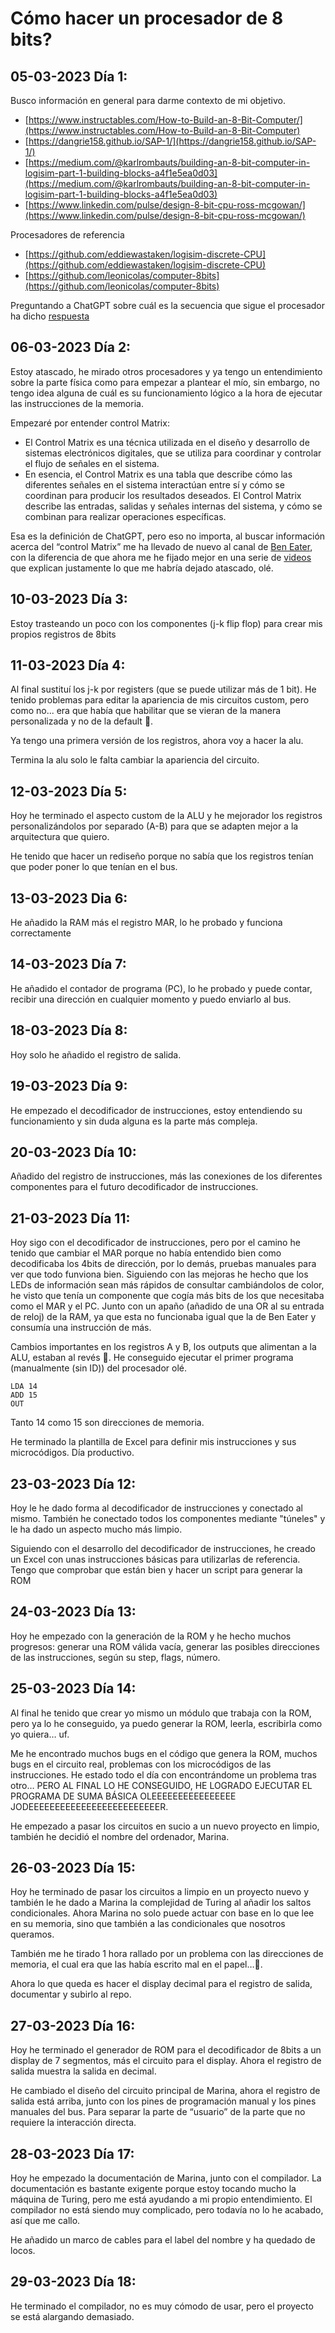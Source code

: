 # Cómo hacer un procesador de 8 bits?

## 05-03-2023 Día 1:

Busco información en general para darme contexto de mi objetivo.

* [https://www.instructables.com/How-to-Build-an-8-Bit-Computer/](https://www.instructables.com/How-to-Build-an-8-Bit-Computer)
* [https://dangrie158.github.io/SAP-1/](https://dangrie158.github.io/SAP-1/)
* [https://medium.com/@karlrombauts/building-an-8-bit-computer-in-logisim-part-1-building-blocks-a4f1e5ea0d03](https://medium.com/@karlrombauts/building-an-8-bit-computer-in-logisim-part-1-building-blocks-a4f1e5ea0d03)
* [https://www.linkedin.com/pulse/design-8-bit-cpu-ross-mcgowan/](https://www.linkedin.com/pulse/design-8-bit-cpu-ross-mcgowan/)

Procesadores de referencia

* [https://github.com/eddiewastaken/logisim-discrete-CPU](https://github.com/eddiewastaken/logisim-discrete-CPU)
* [https://github.com/leonicolas/computer-8bits](https://github.com/leonicolas/computer-8bits)

Preguntando a ChatGPT sobre cuál es la secuencia que sigue el procesador ha dicho [respuesta](examples/cycle.md)

## 06-03-2023 Día 2:

Estoy atascado, he mirado otros procesadores y ya tengo un entendimiento sobre la parte física como para empezar a plantear el mío, sin embargo, no tengo idea alguna de cuál es su funcionamiento lógico a la hora de ejecutar las instrucciones de la memoria.

Empezaré por entender control Matrix:

* El Control Matrix es una técnica utilizada en el diseño y desarrollo de sistemas electrónicos digitales, que se utiliza para coordinar y controlar el flujo de señales en el sistema.
* En esencia, el Control Matrix es una tabla que describe cómo las diferentes señales en el sistema interactúan entre sí y cómo se coordinan para producir los resultados deseados. El Control Matrix describe las entradas, salidas y señales internas del sistema, y cómo se combinan para realizar operaciones específicas.

Esa es la definición de ChatGPT, pero eso no importa, al buscar información acerca del “control Matrix” me ha llevado de nuevo al canal de [Ben Eater](https://www.youtube.com/@BenEater), con la diferencia de que ahora me he fijado mejor en una serie de [videos](https://www.youtube.com/watch?v=dXdoim96v5A&list=PLowKtXNTBypGqImE405J2565dvjafglHU&index=37) que explican justamente lo que me habría dejado atascado, olé.

## 10-03-2023 Día 3:

Estoy trasteando un poco con los componentes (j-k flip flop) para crear mis propios registros de 8bits

## 11-03-2023 Día 4:

Al final sustituí los j-k por registers (que se puede utilizar más de 1 bit). He tenido problemas para editar la apariencia de mis circuitos custom, pero como no... era que había que habilitar que se vieran de la manera personalizada y no de la default 🥴.

Ya tengo una primera versión de los registros, ahora voy a hacer la alu.

Termina la alu solo le falta cambiar la apariencia del circuito.

## 12-03-2023 Día 5:

Hoy he terminado el aspecto custom de la ALU y he mejorador los registros personalizándolos por separado (A-B) para que se adapten mejor a la arquitectura que quiero.


He tenido que hacer un rediseño porque no sabía que los registros tenían que poder poner lo que tenían en el bus.

## 13-03-2023 Dia 6:

He añadido la RAM más el registro MAR, lo he probado y funciona correctamente

## 14-03-2023 Día 7:

He añadido el contador de programa (PC), lo he probado y puede contar, recibir una dirección en cualquier momento y puedo enviarlo al bus.

## 18-03-2023 Día 8:

Hoy solo he añadido el registro de salida.

## 19-03-2023 Día 9:

He empezado el decodificador de instrucciones, estoy entendiendo su funcionamiento y sin duda alguna es la parte más compleja.

## 20-03-2023 Día 10:

Añadido del registro de instrucciones, más las conexiones de los diferentes componentes para el futuro decodificador de instrucciones.

## 21-03-2023 Día 11:

Hoy sigo con el decodificador de instrucciones, pero por el camino he tenido que cambiar el MAR porque no había entendido bien como decodificaba los 4bits de dirección, por lo demás, pruebas manuales para ver que todo funviona bien. Siguiendo con las mejoras he hecho que los LEDs de información sean más rápidos de consultar cambiándolos de color, he visto que tenía un componente que cogía más bits de los que necesitaba como el MAR y el PC. Junto con un apaño (añadido de una OR al su entrada de reloj) de la RAM, ya que esta no funcionaba igual que la de Ben Eater y consumía una instrucción de más.

Cambios importantes en los registros A y B, los outputs que alimentan a la ALU, estaban al revés 🤬.
He conseguido ejecutar el primer programa (manualmente (sin ID)) del procesador olé.

```
LDA 14
ADD 15
OUT
```

Tanto 14 como 15 son direcciones de memoria.

He terminado la plantilla de Excel para definir mis instrucciones y sus microcódigos. Día productivo.

## 23-03-2023 Día 12:

Hoy le he dado forma al decodificador de instrucciones y conectado al mismo. También he conectado todos los componentes mediante "túneles" y le ha dado un aspecto mucho más limpio.

Siguiendo con el desarrollo del decodificador de instrucciones, he creado un Excel con unas instrucciones básicas para utilizarlas de referencia. Tengo que comprobar que están bien y hacer un script para generar la ROM

## 24-03-2023 Día 13:

Hoy he empezado con la generación de la ROM y he hecho muchos progresos: generar una ROM válida vacía, generar las posibles direcciones de las instrucciones, según su step, flags, número.

## 25-03-2023 Día 14:

Al final he tenido que crear yo mismo un módulo que trabaja con la ROM, pero ya lo he conseguido, ya puedo generar la ROM, leerla, escribirla como yo quiera… uf.

Me he encontrado muchos bugs en el código que genera la ROM, muchos bugs en el circuito real, problemas con los microcódigos de las instrucciones. He estado todo el día con encontrándome un problema tras otro… PERO AL FINAL LO HE CONSEGUIDO, HE LOGRADO EJECUTAR EL PROGRAMA DE SUMA BÁSICA OLEEEEEEEEEEEEEEEE JODEEEEEEEEEEEEEEEEEEEEEEEEER.

He empezado a pasar los circuitos en sucio a un nuevo proyecto en limpio, también he decidió el nombre del ordenador, Marina.

## 26-03-2023 Día 15:

Hoy he terminado de pasar los circuitos a limpio en un proyecto nuevo y también le he dado a Marina la complejidad de Turing al añadir los saltos condicionales. Ahora Marina no solo puede actuar con base en lo que lee en su memoria, sino que también a las condicionales que nosotros queramos.

También me he tirado 1 hora rallado por un problema con las direcciones de memoria, el cual era que las había escrito mal en el papel…🙂.

Ahora lo que queda es hacer el display decimal para el registro de salida, documentar y subirlo al repo.

## 27-03-2023 Día 16:

Hoy he terminado el generador de ROM para el decodificador de 8bits a un display de 7 segmentos, más el circuito para el display. Ahora el registro de salida muestra la salida en decimal.

He cambiado el diseño del circuito principal de Marina, ahora el registro de salida está arriba, junto con los pines de programación manual y los pines manuales del bus. Para separar la parte de “usuario” de la parte que no requiere la interacción directa.

## 28-03-2023 Día 17:

Hoy he empezado la documentación de Marina, junto con el compilador. La documentación es bastante exigente porque estoy tocando mucho la máquina de Turing, pero me está ayudando a mi propio entendimiento. El compilador no está siendo muy complicado, pero todavía no lo he acabado, así que me callo.

He añadido un marco de cables para el label del nombre y ha quedado de locos.

## 29-03-2023 Día 18:

He terminado el compilador, no es muy cómodo de usar, pero el proyecto se está alargando demasiado.